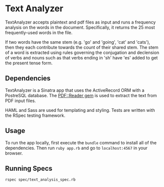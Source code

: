 # Text Analyzer
TextAnalyzer accepts plaintext and pdf files as input and runs a frequency analysis on the words in the document. Specifically, it returns the 25 most frequently-used words in the file.

If two words have the same stem (e.g. 'go' and 'going', 'cat' and 'cats'), then they each contribute towards the count of their shared stem. The stem of a word is extracted using rules governing the conjugation and declension of verbs and nouns such as that verbs ending in 'sh' have 'es' added to get the present tense form.

## Dependencies
TextAnalyzer is a Sinatra app that uses the ActiveRecord ORM with a PostreSQL database. The [PDF::Reader gem](https://github.com/yob/pdf-reader) is used to extract the text from PDF input files.

HAML and Sass are used for templating and styling. Tests are written with the RSpec testing framework.

## Usage
To run the app locally, first execute the `bundle` command to install all of the dependencies. Then run `ruby app.rb` and go to `localhost:4567` in your browser.

## Running Specs
```
rspec spec/text_analysis_spec.rb
```
